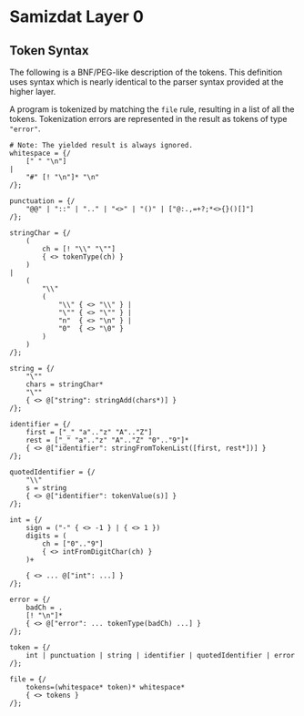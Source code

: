 Samizdat Layer 0
================

Token Syntax
------------

The following is a BNF/PEG-like description of the tokens. This definition
uses syntax which is nearly identical to the parser syntax provided at the
higher layer.

A program is tokenized by matching the `file` rule, resulting in a
list of all the tokens. Tokenization errors are represented in the
result as tokens of type `"error"`.

```
# Note: The yielded result is always ignored.
whitespace = {/
    [" " "\n"]
|
    "#" [! "\n"]* "\n"
/};

punctuation = {/
    "@@" | "::" | ".." | "<>" | "()" | ["@:.,=+?;*<>{}()[]"]
/};

stringChar = {/
    (
        ch = [! "\\" "\""]
        { <> tokenType(ch) }
    )
|
    (
        "\\"
        (
            "\\" { <> "\\" } |
            "\"" { <> "\"" } |
            "n"  { <> "\n" } |
            "0"  { <> "\0" }
        )
    )
/};

string = {/
    "\""
    chars = stringChar*
    "\""
    { <> @["string": stringAdd(chars*)] }
/};

identifier = {/
    first = ["_" "a".."z" "A".."Z"]
    rest = ["_" "a".."z" "A".."Z" "0".."9"]*
    { <> @["identifier": stringFromTokenList([first, rest*])] }
/};

quotedIdentifier = {/
    "\\"
    s = string
    { <> @["identifier": tokenValue(s)] }
/};

int = {/
    sign = ("-" { <> -1 } | { <> 1 })
    digits = (
        ch = ["0".."9"]
        { <> intFromDigitChar(ch) }
    )+

    { <> ... @["int": ...] }
/};

error = {/
    badCh = .
    [! "\n"]*
    { <> @["error": ... tokenType(badCh) ...] }
/};

token = {/
    int | punctuation | string | identifier | quotedIdentifier | error
/};

file = {/
    tokens=(whitespace* token)* whitespace*
    { <> tokens }
/};
```
